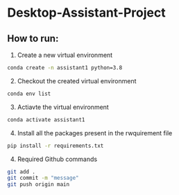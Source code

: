 # Desktop-Assistant-Project

## How to run:

1. Create a new virtual environment

```bash
conda create -n assistant1 python=3.8

```

2. Checkout the created virtual environment
```bash
conda env list
```
3. Actiavte the virtual environment

```bash
conda activate assistant1
```

4. Install all the packages present in the rwquirement file

```bash
pip install -r requirements.txt
```

4. Required Github commands

```bash
git add .
git commit -m "message"
git push origin main
```